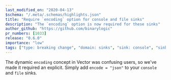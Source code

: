 ```yaml
---
last_modified_on: "2020-04-13"
$schema: "/.meta/.schemas/highlights.json"
title: "Require `encoding` option for console and file sinks"
description: "The `encoding` option is now required for these sinks"
author_github: "https://github.com/binarylogic"
pr_numbers: [1033]
release: "0.6.0"
importance: "low"
tags: ["type: breaking change", "domain: sinks", "sink: console", "sink: file"]
---
```


The dynamic `encoding` concept in Vector was confusing users, so we've made
it required an explicit. Simply add `encode = "json"` to your `console` and
`file` sinks.



